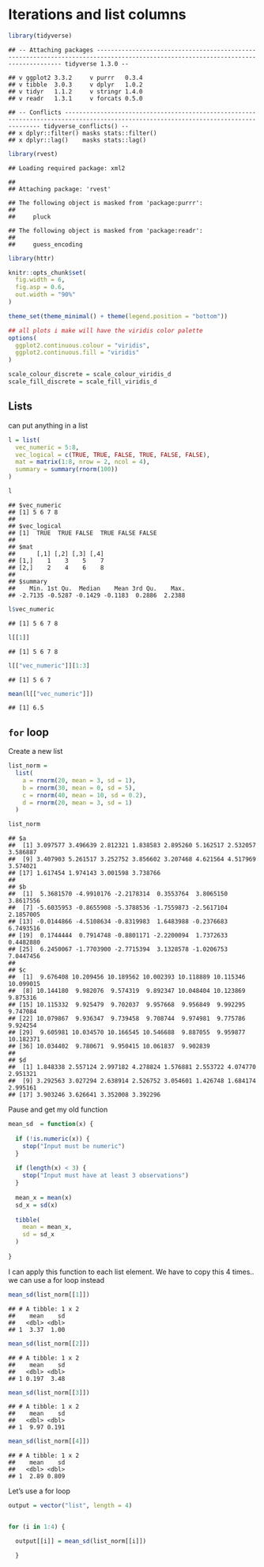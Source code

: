 Iterations and list columns
================

``` r
library(tidyverse)
```

    ## -- Attaching packages ---------------------------------------------------------------------------------------------------------------------------------- tidyverse 1.3.0 --

    ## v ggplot2 3.3.2     v purrr   0.3.4
    ## v tibble  3.0.3     v dplyr   1.0.2
    ## v tidyr   1.1.2     v stringr 1.4.0
    ## v readr   1.3.1     v forcats 0.5.0

    ## -- Conflicts ------------------------------------------------------------------------------------------------------------------------------------- tidyverse_conflicts() --
    ## x dplyr::filter() masks stats::filter()
    ## x dplyr::lag()    masks stats::lag()

``` r
library(rvest)
```

    ## Loading required package: xml2

    ## 
    ## Attaching package: 'rvest'

    ## The following object is masked from 'package:purrr':
    ## 
    ##     pluck

    ## The following object is masked from 'package:readr':
    ## 
    ##     guess_encoding

``` r
library(httr)

knitr::opts_chunk$set(
  fig.width = 6,
  fig.asp = 0.6,
  out.width = "90%"
)

theme_set(theme_minimal() + theme(legend.position = "bottom"))

## all plots i make will have the viridis color palette
options(
  ggplot2.continuous.colour = "viridis",
  ggplot2.continuous.fill = "viridis"
)

scale_colour_discrete = scale_colour_viridis_d
scale_fill_discrete = scale_fill_viridis_d
```

## Lists

can put anything in a list

``` r
l = list(
  vec_numeric = 5:8,
  vec_logical = c(TRUE, TRUE, FALSE, TRUE, FALSE, FALSE),
  mat = matrix(1:8, nrow = 2, ncol = 4),
  summary = summary(rnorm(100))
)
```

``` r
l
```

    ## $vec_numeric
    ## [1] 5 6 7 8
    ## 
    ## $vec_logical
    ## [1]  TRUE  TRUE FALSE  TRUE FALSE FALSE
    ## 
    ## $mat
    ##      [,1] [,2] [,3] [,4]
    ## [1,]    1    3    5    7
    ## [2,]    2    4    6    8
    ## 
    ## $summary
    ##    Min. 1st Qu.  Median    Mean 3rd Qu.    Max. 
    ## -2.7135 -0.5287 -0.1429 -0.1183  0.2886  2.2388

``` r
l$vec_numeric
```

    ## [1] 5 6 7 8

``` r
l[[1]]
```

    ## [1] 5 6 7 8

``` r
l[["vec_numeric"]][1:3]
```

    ## [1] 5 6 7

``` r
mean(l[["vec_numeric"]])
```

    ## [1] 6.5

## `for` loop

Create a new list

``` r
list_norm = 
  list(
    a = rnorm(20, mean = 3, sd = 1),
    b = rnorm(30, mean = 0, sd = 5),
    c = rnorm(40, mean = 10, sd = 0.2),
    d = rnorm(20, mean = 3, sd = 1)
  )
```

``` r
list_norm
```

    ## $a
    ##  [1] 3.097577 3.496639 2.812321 1.838583 2.895260 5.162517 2.532057 3.586887
    ##  [9] 3.407903 5.261517 3.252752 3.856602 3.207468 4.621564 4.517969 3.574021
    ## [17] 1.617454 1.974143 3.001598 3.738766
    ## 
    ## $b
    ##  [1]  5.3681570 -4.9910176 -2.2178314  0.3553764  3.8065150  3.8617556
    ##  [7] -5.6035953 -0.8655908 -5.3788536 -1.7559873 -2.5617104  2.1857005
    ## [13] -0.0144866 -4.5108634 -0.8319983  1.6483988 -0.2376683  6.7493516
    ## [19]  0.1744444  0.7914748 -0.8801171 -2.2200094  1.7372633  0.4482880
    ## [25]  6.2450067 -1.7703900 -2.7715394  3.1328578 -1.0206753  7.0447456
    ## 
    ## $c
    ##  [1]  9.676408 10.209456 10.189562 10.002393 10.118889 10.115346 10.099015
    ##  [8] 10.144180  9.982076  9.574319  9.892347 10.048404 10.123869  9.875316
    ## [15] 10.115332  9.925479  9.702037  9.957668  9.956849  9.992295  9.747084
    ## [22] 10.079867  9.936347  9.739458  9.708744  9.974981  9.775786  9.924254
    ## [29]  9.605981 10.034570 10.166545 10.546688  9.887055  9.959877 10.182371
    ## [36] 10.034402  9.780671  9.950415 10.061837  9.902839
    ## 
    ## $d
    ##  [1] 1.848338 2.557124 2.997182 4.278824 1.576881 2.553722 4.074770 2.951321
    ##  [9] 3.292563 3.027294 2.638914 2.526752 3.054601 1.426748 1.684174 2.995161
    ## [17] 3.903246 3.626641 3.352008 3.392296

Pause and get my old function

``` r
mean_sd  = function(x) {
  
  if (!is.numeric(x)) {
    stop("Input must be numeric")
  }
  
  if (length(x) < 3) {
    stop("Input must have at least 3 observations")
  }
  
  mean_x = mean(x)
  sd_x = sd(x)
  
  tibble(
    mean = mean_x,
    sd = sd_x
  )
  
}
```

I can apply this function to each list element. We have to copy this 4
times.. we can use a for loop instead

``` r
mean_sd(list_norm[[1]])
```

    ## # A tibble: 1 x 2
    ##    mean    sd
    ##   <dbl> <dbl>
    ## 1  3.37  1.00

``` r
mean_sd(list_norm[[2]])
```

    ## # A tibble: 1 x 2
    ##    mean    sd
    ##   <dbl> <dbl>
    ## 1 0.197  3.48

``` r
mean_sd(list_norm[[3]])
```

    ## # A tibble: 1 x 2
    ##    mean    sd
    ##   <dbl> <dbl>
    ## 1  9.97 0.191

``` r
mean_sd(list_norm[[4]])
```

    ## # A tibble: 1 x 2
    ##    mean    sd
    ##   <dbl> <dbl>
    ## 1  2.89 0.809

Let’s use a for loop

``` r
output = vector("list", length = 4)


for (i in 1:4) {

  output[[i]] = mean_sd(list_norm[[i]])

  }
```
